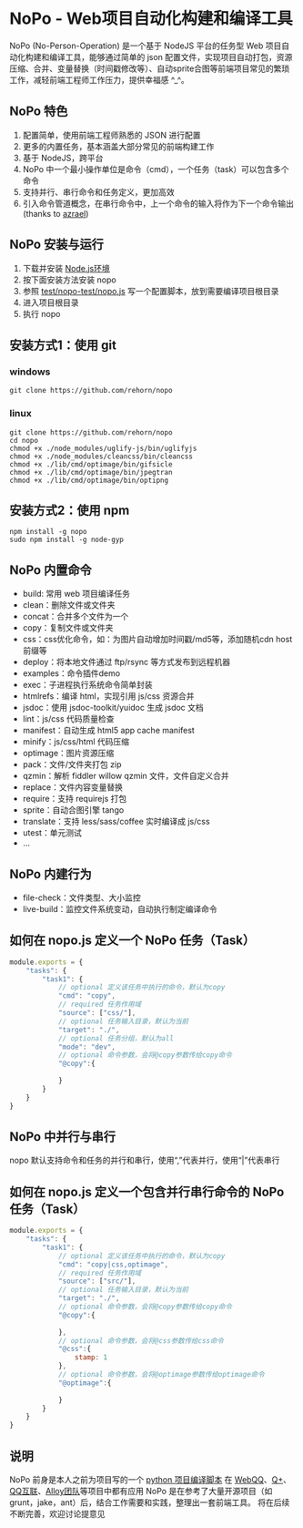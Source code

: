# NoPo - Web项目自动化构建和编译工具
NoPo (No-Person-Operation) 是一个基于 NodeJS 平台的任务型 Web 项目自动化构建和编译工具，能够通过简单的 json 配置文件，实现项目自动打包，资源压缩、合并、变量替换（时间戳修改等）、自动sprite合图等前端项目常见的繁琐工作，减轻前端工程师工作压力，提供幸福感 ^_^。

## NoPo 特色
1. 配置简单，使用前端工程师熟悉的 JSON 进行配置
2. 更多的内置任务，基本涵盖大部分常见的前端构建工作
3. 基于 NodeJS，跨平台
4. NoPo 中一个最小操作单位是命令（cmd），一个任务（task）可以包含多个命令
5. 支持并行、串行命令和任务定义，更加高效
6. 引入命令管道概念，在串行命令中，上一个命令的输入将作为下一个命令输出 (thanks to [azrael](https://github.com/iazrael/))

## NoPo 安装与运行
1. 下载并安装 [Node.js环境](http://nodejs.org)
2. 按下面安装方法安装 nopo
3. 参照 [test/nopo-test/nopo.js](https://github.com/rehorn/nopo/blob/master/test/nopo-test/nopo.js) 写一个配置脚本，放到需要编译项目根目录
4. 进入项目根目录
5. 执行 nopo 

## 安装方式1：使用 git
### windows
```shell
git clone https://github.com/rehorn/nopo
```
### linux
```shell
git clone https://github.com/rehorn/nopo
cd nopo
chmod +x ./node_modules/uglify-js/bin/uglifyjs
chmod +x ./node_modules/cleancss/bin/cleancss
chmod +x ./lib/cmd/optimage/bin/gifsicle
chmod +x ./lib/cmd/optimage/bin/jpegtran
chmod +x ./lib/cmd/optimage/bin/optipng
```

## 安装方式2：使用 npm
```shell
npm install -g nopo
sudo npm install -g node-gyp
```

## NoPo 内置命令
* build: 常用 web 项目编译任务
* clean：删除文件或文件夹
* concat：合并多个文件为一个
* copy：复制文件或文件夹
* css：css优化命令，如：为图片自动增加时间戳/md5等，添加随机cdn host前缀等
* deploy：将本地文件通过 ftp/rsync 等方式发布到远程机器
* examples：命令插件demo
* exec：子进程执行系统命令简单封装
* htmlrefs：编译 html，实现引用 js/css 资源合并
* jsdoc：使用 jsdoc-toolkit/yuidoc 生成 jsdoc 文档
* lint：js/css 代码质量检查
* manifest：自动生成 html5 app cache manifest
* minify：js/css/html 代码压缩
* optimage：图片资源压缩
* pack：文件/文件夹打包 zip
* qzmin：解析 fiddler willow qzmin 文件，文件自定义合并
* replace：文件内容变量替换
* require：支持 requirejs 打包
* sprite：自动合图引擎 tango
* translate：支持 less/sass/coffee 实时编译成 js/css
* utest：单元测试
* ...

## NoPo 内建行为
* file-check：文件类型、大小监控
* live-build：监控文件系统变动，自动执行制定编译命令

## 如何在 nopo.js 定义一个 NoPo 任务（Task）
```js
module.exports = {
    "tasks": {
        "task1": {
            // optional 定义该任务中执行的命令，默认为copy
            "cmd": "copy",
            // required 任务作用域
            "source": ["css/"],
            // optional 任务输入目录，默认为当前
            "target": "./",
            // optional 任务分组，默认为all
            "mode": "dev",
            // optional 命令参数，会将@copy参数传给copy命令
            "@copy":{
                
            }
        }
    }   
}
```
## NoPo 中并行与串行
nopo 默认支持命令和任务的并行和串行，使用“,”代表并行，使用“|”代表串行

## 如何在 nopo.js 定义一个包含并行串行命令的 NoPo 任务（Task）
```js
module.exports = {
    "tasks": {
        "task1": {
            // optional 定义该任务中执行的命令，默认为copy
            "cmd": "copy|css,optimage",
            // required 任务作用域
            "source": ["src/"],
            // optional 任务输入目录，默认为当前
            "target": "./",
            // optional 命令参数，会将@copy参数传给copy命令
            "@copy":{
                
            },
            // optional 命令参数，会将@css参数传给css命令
            "@css":{
                stamp: 1
            },
            // optional 命令参数，会将@optimage参数传给optimage命令
            "@optimage":{
                
            }
        }
    }   
}
```

## 说明
NoPo 前身是本人之前为项目写的一个 [python 项目编译脚本](https://github.com/rehorn/webcompiler.git)
在 [WebQQ](http://web.qq.com)、[Q+](http://www.qplus.com)、[QQ互联](http://connect.qq.com)、[Alloy团队](http://alloyteam.github.com)等项目中都有应用
NoPo 是在参考了大量开源项目（如grunt，jake，ant）后，结合工作需要和实践，整理出一套前端工具。
将在后续不断完善，欢迎讨论提意见